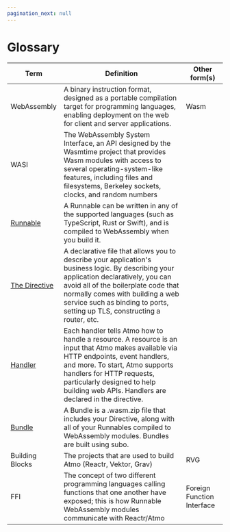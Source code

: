 ```yaml
---
pagination_next: null
---
```


# Glossary

| Term                                     | Definition                                                                                                                                                                                                                                                                                      | Other form(s)              |
| ---------------------------------------- | ----------------------------------------------------------------------------------------------------------------------------------------------------------------------------------------------------------------------------------------------------------------------------------------------- | -------------------------- |
| WebAssembly                              | A binary instruction format, designed as a portable compilation target for programming languages, enabling deployment on the web for client and server applications.                                                                                                                            | Wasm                       |
| WASI                                     | The WebAssembly System Interface, an API designed by the Wasmtime project that provides Wasm modules with access to several operating-system-like features, including files and filesystems, Berkeley sockets, clocks, and random numbers                                                       |                            |
| [Runnable](../atmo/concepts/runnables.md)               | A Runnable can be written in any of the supported languages (such as TypeScript, Rust or Swift), and is compiled to WebAssembly when you build it.                                                                                                                                              |                            |
| [The Directive](../atmo/concepts/the-directive.md)      | A declarative file that allows you to describe your application's business logic. By describing your application declaratively, you can avoid all of the boilerplate code that normally comes with building a web service such as binding to ports, setting up TLS, constructing a router, etc. |                            |
| [Handler](../atmo/usage/creating-handlers.md) | Each handler tells Atmo how to handle a resource. A resource is an input that Atmo makes available via HTTP endpoints, event handlers, and more. To start, Atmo supports handlers for HTTP requests, particularly designed to help building web APIs. Handlers are declared in the directive.    |                            |
| [Bundle](../atmo/usage/build-your-application.md)  | A Bundle is a .wasm.zip file that includes your Directive, along with all of your Runnables compiled to WebAssembly modules. Bundles are built using subo.                                                                                                                                      |                            |
| Building Blocks                          | The projects that are used to build Atmo (Reactr, Vektor, Grav)                                                                                                                                                                                                                                 | RVG                        |
| FFI                                      | The concept of two different programming languages calling functions that one another have exposed; this is how Runnable WebAssembly modules communicate with Reactr/Atmo                                                                                                                       | Foreign Function Interface |
